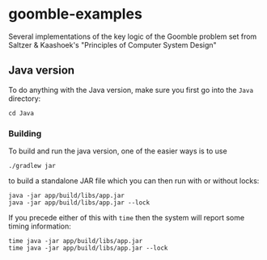 # goomble-examples
Several implementations of the key logic of the Goomble problem set from Saltzer &amp; Kaashoek's "Principles of Computer System Design"

## Java version

To do anything with the Java version, make sure you first go into the
`Java` directory:

```
cd Java
```

### Building

To build and run the java version, one of the easier ways is to use

```text
./gradlew jar
```

to build a standalone JAR file which you can then run with or
without locks:

```text
java -jar app/build/libs/app.jar
java -jar app/build/libs/app.jar --lock
```

If you precede either of this with `time` then the system will report
some timing information:

```text
time java -jar app/build/libs/app.jar
time java -jar app/build/libs/app.jar --lock
```
